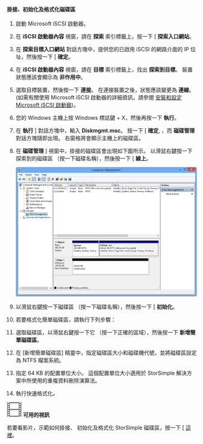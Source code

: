 <!--author=SharS last changed: 9/17/15-->

#### 掛接、初始化及格式化磁碟區

1. 啟動 Microsoft iSCSI 啟動器。

2. 在 **iSCSI 啟動器內容** 視窗，請在 **探索** 索引標籤上，按一下 [ **探索入口網站**。

3. 在 **探索目標入口網站** 對話方塊中，提供您的已啟用 iSCSI 的網路介面的 IP 位址，然後按一下 [ **確定**。 

4. 在 **iSCSI 啟動器內容** 視窗，請在 **目標** 索引標籤上，找出 **探索到目標**。 裝置狀態應該會顯示為 **非作用中**。

5. 選取目標裝置，然後按一下 **連接**。 在連接裝置之後，狀態應該變更為 **連線**。 (如需有關使用 Microsoft iSCSI 啟動器的詳細資訊，請參閱 [安裝和設定 Microsoft iSCSI 啟動器][1])。

6. 您的 Windows 主機上按 Windows 標誌鍵 + X，然後再按一下 **執行**。 

7. 在 **執行** ] 對話方塊中，輸入 **Diskmgmt.msc**。 按一下 [ **確定**, ，而 **磁碟管理** 對話方塊隨即出現。 右窗格將會顯示主機上的磁碟區。

8. 在 **磁碟管理** ] 視窗中，掛接的磁碟區會出現如下圖所示。 以滑鼠右鍵按一下探索到的磁碟區 （按一下磁碟名稱），然後按一下 [ **線上**。

     ![初始化格式化磁碟區](./media/storsimple-mount-initialize-format-volume/HCS_InitializeFormatVolume-include.png) 

9. 以滑鼠右鍵按一下磁碟區 （按一下磁碟名稱），然後按一下 [ **初始化**。

10. 若要格式化簡單磁碟區，請執行下列步驟：
  1. 選取磁碟區，以滑鼠右鍵按一下它 （按一下正確的區域），然後按一下 **新增簡單磁碟區**。
  2. 在 [新增簡單磁碟區] 精靈中，指定磁碟區大小和磁碟機代號，並將磁碟區設定為 NTFS 檔案系統。
  3. 指定 64 KB 的配置單位大小。 這個配置單位大小適用於 StorSimple 解決方案中所使用的重複資料刪除演算法。
  4. 執行快速格式化。

![可用的視訊](./media/storsimple-mount-initialize-format-volume/Video_icon.png) **可用的視訊**

若要看影片，示範如何掛接、 初始化及格式化 StorSimple 磁碟區，按一下 [ [這裡](http://azure.microsoft.com/documentation/videos/mount-initialize-and-format-a-storsimple-volume/)。

<!--Link references-->
[1]: https://technet.microsoft.com/library/ee338480(WS.10).aspx


